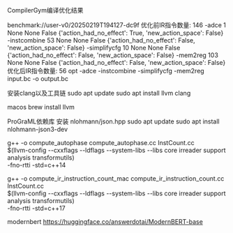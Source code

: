 CompilerGym编译优化结果

benchmark://user-v0/20250219T194127-dc9f
优化前IR指令数量: 146
-adce 1
None None False {'action_had_no_effect': True, 'new_action_space': False}
-instcombine 53
None None False {'action_had_no_effect': False, 'new_action_space': False}
-simplifycfg 10
None None False {'action_had_no_effect': False, 'new_action_space': False}
-mem2reg 103
None None False {'action_had_no_effect': False, 'new_action_space': False}
优化后IR指令数量: 56
opt -adce -instcombine -simplifycfg -mem2reg input.bc -o output.bc

安装clang以及工具链
sudo apt update
sudo apt install llvm clang

macos
brew install llvm


ProGraML依赖库
安装 nlohmann/json.hpp
sudo apt update
sudo apt install nlohmann-json3-dev




g++ -o compute_autophase compute_autophase.cc InstCount.cc \
    $(llvm-config --cxxflags --ldflags --system-libs --libs core irreader support analysis transformutils) \
    -fno-rtti -std=c++14

g++ -o compute_ir_instruction_count_mac compute_ir_instruction_count.cc InstCount.cc \
    $(llvm-config --cxxflags --ldflags --system-libs --libs core irreader support analysis transformutils) \
    -fno-rtti -std=c++17


modernbert
https://huggingface.co/answerdotai/ModernBERT-base